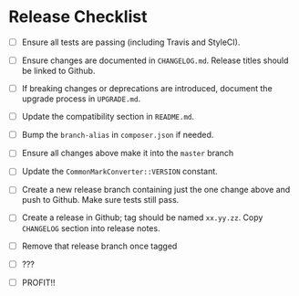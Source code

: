 # Release Checklist

 - [ ] Ensure all tests are passing (including Travis and StyleCI).
 - [ ] Ensure changes are documented in `CHANGELOG.md`. Release titles should be linked to Github.
 - [ ] If breaking changes or deprecations are introduced, document the upgrade process in `UPGRADE.md`.
 - [ ] Update the compatibility section in `README.md`.
 - [ ] Bump the `branch-alias` in `composer.json` if needed.
 - [ ] Ensure all changes above make it into the `master` branch

 - [ ] Update the `CommonMarkConverter::VERSION` constant.
 - [ ] Create a new release branch containing just the one change above and push to Github. Make sure tests still pass.
 - [ ] Create a release in Github; tag should be named `xx.yy.zz`. Copy `CHANGELOG` section into release notes.
 - [ ] Remove that release branch once tagged
 - [ ] ???
 - [ ] PROFIT!!
